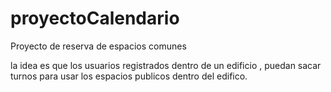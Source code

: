 # proyectoCalendario
Proyecto de reserva de espacios comunes

la idea es que los usuarios registrados dentro de un edificio , puedan sacar turnos para usar los espacios publicos dentro del edifico.